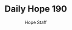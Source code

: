 ---
image: /assets/img/daily-hope-default-artwork.png
title: Daily Hope 190
number: 190
categories:
  - Daily Hope
author: Hope Staff
notes: Daily Hope 190
embed: >-
  <iframe src="https://open.spotify.com/embed/episode/11K4WDJOBqnXPnOYB0Yj7R?utm_source=generator" width="400px" height="102px" frameborder=“0" scrolling=“no”></iframe>
---